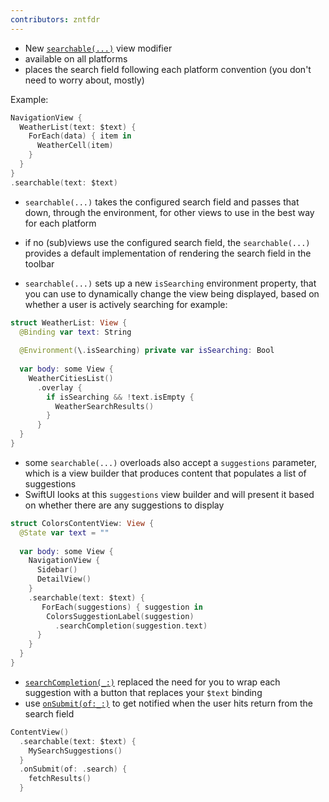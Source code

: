 ```yaml
---
contributors: zntfdr
---
```


- New [`searchable(...)`][searchable(_:text:placement:)] view modifier
- available on all platforms
- places the search field following each platform convention (you don't need to worry about, mostly)

Example:

```swift
NavigationView {
  WeatherList(text: $text) {
    ForEach(data) { item in
      WeatherCell(item)
    }
  }
}
.searchable(text: $text)
```

- `searchable(...)` takes the configured search field and passes that down, through the environment, for other views to use in the best way for each platform
- if no (sub)views use the configured search field, the `searchable(...)` provides a default implementation of rendering the search field in the toolbar

- `searchable(...)` sets up a new `isSearching` environment property, that you can use to dynamically change the view being displayed, based on whether a user is actively searching for example:

```swift
struct WeatherList: View {
  @Binding var text: String
  
  @Environment(\.isSearching) private var isSearching: Bool
  
  var body: some View {
    WeatherCitiesList()
      .overlay {
        if isSearching && !text.isEmpty {
          WeatherSearchResults()
        }
      }
  }
}
```

- some `searchable(...)` overloads also accept a `suggestions` parameter, which is a view builder that produces content that populates a list of suggestions
- SwiftUI looks at this `suggestions` view builder and will present it based on whether there are any suggestions to display

```swift
struct ColorsContentView: View {
  @State var text = ""
  
  var body: some View {
    NavigationView {
      Sidebar()
      DetailView()
    }
    .searchable(text: $text) {
       ForEach(suggestions) { suggestion in
        ColorsSuggestionLabel(suggestion)
          .searchCompletion(suggestion.text)
      }
    }
  }
}
```

- [`searchCompletion(_:)`][searchCompletion(_:)] replaced the need for you to wrap each suggestion with a button that replaces your `$text` binding
- use [`onSubmit(of:_:)`][onsubmit(of:_:)] to get notified when the user hits return from the search field

```swift
ContentView()
  .searchable(text: $text) {
    MySearchSuggestions()
  }
  .onSubmit(of: .search) {
    fetchResults()
  }
```


[onsubmit(of:_:)]: https://developer.apple.com/documentation/swiftui/view/onsubmit(of:_:)
[searchable(_:text:placement:)]: https://developer.apple.com/documentation/SwiftUI/View/searchable(_:text:placement:)-1r1py
[searchCompletion(_:)]: https://developer.apple.com/documentation/swiftui/view/searchcompletion(_:) 
